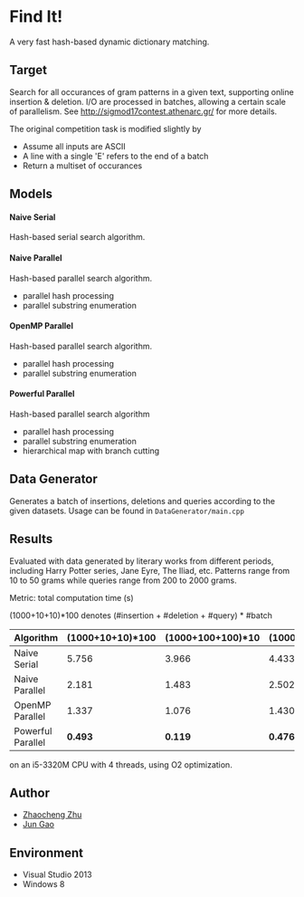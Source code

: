 # Find It!

A very fast hash-based dynamic dictionary matching.

## Target

Search for all occurances of gram patterns in a given text, supporting online insertion & deletion. I/O are processed in batches, allowing a certain scale of parallelism. See http://sigmod17contest.athenarc.gr/ for more details.

The original competition task is modified slightly by
- Assume all inputs are ASCII
- A line with a single 'E' refers to the end of a batch
- Return a multiset of occurances

## Models
#### Naive Serial
Hash-based serial search algorithm.

#### Naive Parallel
Hash-based parallel search algorithm.
- parallel hash processing
- parallel substring enumeration

#### OpenMP Parallel
Hash-based parallel search algorithm.
- parallel hash processing
- parallel substring enumeration

#### Powerful Parallel
Hash-based parallel search algorithm
- parallel hash processing
- parallel substring enumeration
- hierarchical map with branch cutting

## Data Generator
Generates a batch of insertions, deletions and queries according to the given datasets. Usage can be found in `DataGenerator/main.cpp`

## Results

Evaluated with data generated by literary works from different periods, including Harry Potter series, Jane Eyre, The Iliad, etc. Patterns range from 10 to 50 grams while queries range from 200 to 2000 grams.

Metric: total computation time (s)

(1000+10+10)*100 denotes (#insertion + #deletion + #query) * #batch

| Algorithm         | (1000+10+10)*100 | (1000+100+100)*10 | (10000+100+100)*10 |
--------------------|------------------|-------------------|--------------------|
| Naive Serial      |      5.756       |       3.966       |        4.433       |
| Naive Parallel    |      2.181       |       1.483       |        2.502       |
| OpenMP Parallel   |      1.337       |       1.076       |        1.430       |
| Powerful Parallel |    **0.493**     |     **0.119**     |      **0.476**     |

on an i5-3320M CPU with 4 threads, using O2 optimization. 

## Author
- [Zhaocheng Zhu](https://github.com/kiddozhu/)
- [Jun Gao](https://github.com/SteveJunGao)

## Environment
- Visual Studio 2013
- Windows 8
